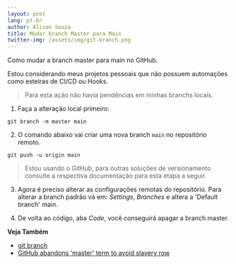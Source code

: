 ```yaml
---
layout: post
lang: pt-br
author: Alison Souza
title: Mudar branch Master para Main
twitter-img: /assets/img/git-branch.png
---
```


Como mudar a branch master para main no GitHub.

Estou considerando meus projetos pessoais que não possuem automações como esteiras de CI/CD ou Hooks.

> Para esta ação não havia pendências em minhas branchs locais.

1. Faça a alteração local primeiro:
```shell
git branch -m master main
```

2. O comando abaixo vai criar uma nova branch `main` no repositório remoto.
```shell
git push -u origin main
```

> Estou usando o GitHub, para outras soluções de versionamento consulte a respectiva documentação para esta etapa a seguir.

3. Agora é preciso alterar as configurações remotas do repositório. Para alterar a branch padrão vá em: _Settings_, _Branches_ e altera a 'Default branch' main.

4. De volta ao código, aba _Code_, você conseguirá apagar a branch master.


**Veja Também**
- [git branch](https://git-scm.com/docs/git-branch#Documentation/git-branch.txt---move)
- [GitHub abandons 'master' term to avoid slavery row](https://www.bbc.com/news/technology-53050955)

